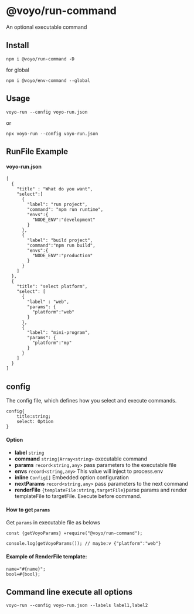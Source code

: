 @voyo/run-command
===
An optional executable command

Install
---
```
npm i @voyo/run-command -D
```
for global
```
npm i @voyo/env-command --global
```


Usage
---

```
voyo-run --config voyo-run.json
```
or
```
npx voyo-run --config voyo-run.json
```

RunFile Example
---
#### voyo-run.json
```
[
  {
    "title" : "What do you want",
    "select":[
      {
        "label": "run project",
        "command": "npm run runtime",
        "envs":{
          "NODE_ENV":"development"
        }
      },
      {
        "label": "build project",
        "command":"npm run build",
        "envs":{
          "NODE_ENV":"production"
        }
      }
    ]
  },
  {
    "title": "select platform",
    "select": [
      {
        "label" : "web",
        "params": {
          "platform":"web"
        }
      },
      {
        "label": "mini-program",
        "params": {
          "platform":"mp"
        }
      }
    ]
  }
]
```

config 
---

The config file, which defines how you select and execute commands.
```
config{
    title:string;
    select: Option
}
```
#### Option

- **label** `string`
- **command** `string|Array<string>` executable command
- **params** `record<string,any>` pass parameters to the executable file
- **envs** `record<string,any>`  This value will inject to process.env 
- **inline** `Config[]` Embedded option configuration
- **nextParams** `record<string,any>` pass parameters to the next command
- **renderFile** `{templateFile:string,targetFile}`parse params and render templateFile to targetFile.
Execute before command.
  
#### How to get `params`
Get `params` in executable file as belows
```
const {getVoyoParams} =require("@voyo/run-command");

console.log(getVoyoParams()); // maybe:v {"platform":"web"}
```


#### Example of RenderFile template:
```
name="#{name}";
bool=#{bool};
```


Command line execute all options
---
```
voyo-run --config voyo-run.json --labels label1,label2
```
